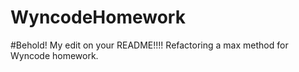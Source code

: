 # WyncodeHomework
#Behold! My edit on your README!!!!
Refactoring a max method for Wyncode homework.
